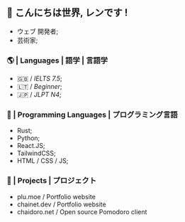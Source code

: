 ## 💮 こんにちは世界, レンです !
- ウェブ 開発者;
- 芸術家;

### 🌎 | Languages | 語学 | 言語学
- 🇬🇧 / *IELTS 7.5*;
- 🇱🇹 / *Beginner*;
- 🇯🇵 / *JLPT N4*;

### 💫 | Programming Languages | プログラミング言語
- Rust;
- Python;
- React.JS;
- TailwindCSS;
- HTML / CSS / JS;


### 🌟 | Projects | プロジェクト
-  plu.moe / Portfolio website
-  chainet.dev / Portfolio website
-  chaidoro.net / Open source Pomodoro client
